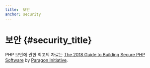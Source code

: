 ```yaml
---
title:  보안
anchor: security
---
```


# 보안 {#security_title}

PHP 보안에 관한 최고의 자료는 [The 2018 Guide to Building Secure PHP Software](https://paragonie.com/blog/2017/12/2018-guide-building-secure-php-software) by
[Paragon Initiative](https://paragonie.com/).
